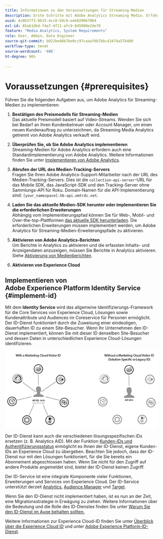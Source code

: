 ```yaml
---
title: Informationen zu den Voraussetzungen für Streaming-Medien
description: Erste Schritte mit Adobe Analytics Streaming Media. Erfahren Sie, was Sie zur Implementierung von Adobe Analytics für Streaming-Medien benötigen.
uuid: 4c0b37f3-8615-4cc0-b9c9-eeb029067064
exl-id: 85ab1dbd-f4a7-4f11-afc9-8d5000e2de70
feature: "Media Analytics, System Requirements"
role: User, Admin, Data Engineer
source-git-commit: b022bed6b7be0cc97caaaf6b7bbc42474a57b400
workflow-type: tm+mt
source-wordcount: '486'
ht-degree: 96%

---
```


# Voraussetzungen {#prerequisites}

Führen Sie die folgenden Aufgaben aus, um Adobe Analytics für Streaming-Medien zu implementieren:

1. **Bestätigen des Preismodells für Streaming-Medien**<br>
Das aktuelle Preismodell basiert auf Video-Streams. Wenden Sie sich bei Bedarf an Ihren Kundenbetreuer oder Account Manager, um einen neuen Kundenauftrag zu unterzeichnen, da Streaming Media Analytics getrennt von Adobe Analytics verkauft wird.

1. **Überprüfen Sie, ob Sie Adobe Analytics implementieren**<br>
Streaming-Medien für Adobe Analytics erfordern auch eine Standardimplementierung von Adobe Analytics. Weitere Informationen finden Sie unter [Implementieren von Adobe Analytics](https://experienceleague.adobe.com/docs/analytics/implementation/home.html?lang=de).

1. **Abrufen der URL des Medien-Tracking-Servers**<br>
Fragen Sie Ihren Adobe Analytics-Support-Mitarbeiter nach der URL des Medien-Tracking-Servers. Dies ist die 
`collection-api-server`-URL für das Mobile SDK, das JavaScript-SDK und den Tracking-Server ohne Sammlungs-API für Roku. Domain-Namen für die API-Implementierung sind: `[your_namespace].hb-api.omtrdc.net`.

1. **Laden Sie das aktuelle Medien-SDK herunter oder implementieren Sie die erforderlichen Erweiterungen**<br>
Abhängig vom Implementierungspfad können Sie für Web-, Mobil- und Over-the-top-Plattformen [das aktuelle SDK herunterladen](download-sdks.md). Die erforderlichen Erweiterungen müssen implementiert werden, um Adobe Analytics für Streaming-Medien-Erweiterungspfade zu aktivieren.

1. **Aktivieren von Adobe Analytics-Berichten**<br>
Um Berichte in Analytics zu aktivieren und die erfassten Inhalts- und Anzeigendaten anzuzeigen, müssen Sie Berichte in Analytics aktivieren. Siehe [Aktivierung von Medienberichten](/help/reporting/media-reports-enable.md).

1. **Aktivieren von Experience Cloud**<br>


## Implementieren von Adobe Experience Platform Identity Service {#implement-id}

Mit dem **Identity Service** wird das allgemeine Identifizierungs-Framework für die Core Services von Experience Cloud, Lösungen sowie Kundenattribute und Audiences im Coreservice für Personen ermöglicht. Der ID-Dienst funktioniert durch die Zuweisung einer eindeutigen, dauerhaften ID zu einem Site-Besucher. Wenn Ihr Unternehmen den ID-Dienst implementiert, können Sie mit dieser ID denselben Site-Besucher und dessen Daten in unterschiedlichen Experience Cloud-Lösungen identifizieren.

![Grafik des ID-Services](assets/mc_id_service_graphic.png)

Der ID-Dienst kann auch die verschiedenen lösungsspezifischen IDs ersetzen (z. B. Analytics AID). Mit der Funktion [Kunden-IDs und Authentifizierungsstatus](https://experienceleague.adobe.com/docs/id-service/using/reference/authenticated-state.html?lang=de) ermöglicht es Ihnen der ID-Dienst, eigene Kunden-IDs an Experience Cloud zu übergeben. Beachten Sie jedoch, dass der ID-Dienst nur mit den Lösungen funktioniert, für die Sie bereits ein Abonnement abgeschlossen haben. Wenn Sie nicht für den Zugriff auf andere Produkte angemeldet sind, bietet der ID-Dienst keinen Zugriff.

Der ID-Service ist eine integrale Komponente vieler Funktionen, Erweiterungen und Services von Experience Cloud. Der ID-Service unterstützt derzeit [Analytics](https://www.adobe.com/de/marketing-cloud/web-analytics.html), [Audience Manager](https://www.adobe.com/de/marketing-cloud/data-management-platform.html) und [Target](https://www.adobe.com/de/marketing-cloud/testing-targeting.html).

Wenn Sie den ID-Dienst nicht implementiert haben, ist es nun an der Zeit, eine Migrationsstrategie in Erwägung zu ziehen. Weitere Informationen über die Bedeutung und die Rolle des ID-Dienstes finden Sie unter [Warum Sie den ID-Dienst im Auge behalten sollten.](https://theblog.adobe.com/why-new-adobe-marketing-cloud-id-service-should-be-on-your-radar/)

Weitere Informationen zur Experience Cloud-ID finden Sie unter [Überblick über die Experience Cloud ID](https://experienceleague.adobe.com/docs/id-service/using/intro/overview.html?lang=de) und unter [Adobe Experience Platform-ID-Dienst](https://experienceleague.adobe.com/docs/id-service/using/home.html?lang=de).
